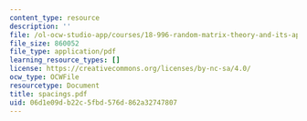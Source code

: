 ```yaml
---
content_type: resource
description: ''
file: /ol-ocw-studio-app/courses/18-996-random-matrix-theory-and-its-applications-spring-2004/06d1e09db22c5fbd576d862a32747807_spacings.pdf
file_size: 860052
file_type: application/pdf
learning_resource_types: []
license: https://creativecommons.org/licenses/by-nc-sa/4.0/
ocw_type: OCWFile
resourcetype: Document
title: spacings.pdf
uid: 06d1e09d-b22c-5fbd-576d-862a32747807
---
```

